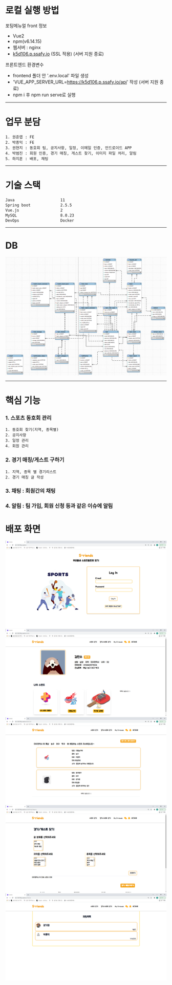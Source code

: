 # 로컬 실행 방법

포팅메뉴얼 front 정보

- Vue2
- npm(v6.14.15)
- 웹서버 : nginx
- [k5d106.p.ssafy.io](http://k5d106.p.ssafy.io/) (SSL 적용) (서버 지원 종료)

프론트엔드 환경변수

- frontend 폴더 안 '.env.local' 파일 생성
- 'VUE_APP_SERVER_URL=https://k5d106.p.ssafy.io/api' 작성 (서버 지원 종료)
- npm i 후 npm run serve로 실행

---------------------------------------------------------------------------------------------------

# 업무 분담

    1. 권준엽 : FE
    2. 박종익 : FE
    3. 권현지 : 동호회 팀, 공지사항, 일정, 이메일 인증, 안드로이드 APP
    4. 박범진 : 회원 인증, 경기 매칭, 게스트 찾기, 이미지 파일 처리, 알림
    5. 하지훈 : 배포, 채팅

---------------------------------------------------------------------------------------------------

# 기술 스택

    Java                    11
    Spring boot             2.5.5
    Vue.js                  2
    MySQL                   8.0.23
    DevOps                  Docker

---------------------------------------------------------------------------------------------------
# DB

![DB.png](/picture/DB.png)

---------------------------------------------------------------------------------------------------

# 핵심 기능

### 1. 스포츠 동호회 관리
    1. 동호회 찾기(지역, 종목별)
    2. 공지사항
    3. 일정 관리
    4. 회원 관리
### 2. 경기 매칭/게스트 구하기
    1. 지역, 종목 별 경기리스트
    2. 경기 매칭 글 작성
### 3. 채팅 : 회원간의 채팅
### 4. 알림 : 팀 가입, 회원 신청 등과 같은 이슈에 알림


# 배포 화면
![로그인_화면](/picture/로그인_화면.png)
![메인](/picture/메인.png)
![스렌즈_리스트](/picture/스렌즈_리스트.png)
![게스트_찾기](/picture/게스트_찾기.png)
![채팅](/picture/채팅.png)
